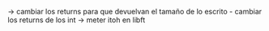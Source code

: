 -> cambiar los returns para que devuelvan el tamaño de lo escrito
	- cambiar los returns de los int
-> meter itoh en libft